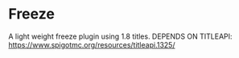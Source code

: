 # Freeze
A light weight freeze plugin using 1.8 titles. DEPENDS ON TITLEAPI: https://www.spigotmc.org/resources/titleapi.1325/
